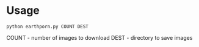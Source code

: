 # Usage
```
python earthporn.py COUNT DEST
```
COUNT - number of images to download
DEST - directory to save images
